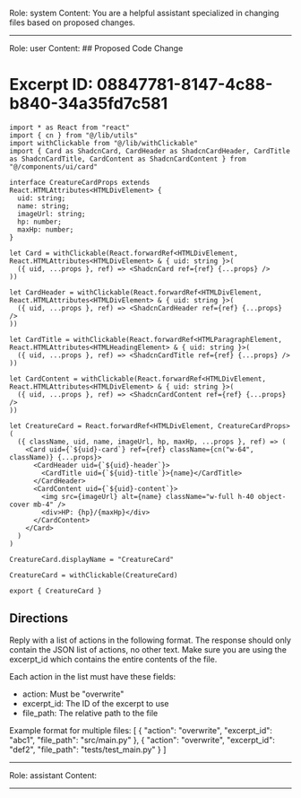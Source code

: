 Role: system
Content: You are a helpful assistant specialized in changing files based on proposed changes.
__________________
Role: user
Content: ## Proposed Code Change
# Excerpt ID: 08847781-8147-4c88-b840-34a35fd7c581
```main_game/templates/ui/components/creature/creature_card.tsx
import * as React from "react"
import { cn } from "@/lib/utils"
import withClickable from "@/lib/withClickable"
import { Card as ShadcnCard, CardHeader as ShadcnCardHeader, CardTitle as ShadcnCardTitle, CardContent as ShadcnCardContent } from "@/components/ui/card"

interface CreatureCardProps extends React.HTMLAttributes<HTMLDivElement> {
  uid: string;
  name: string;
  imageUrl: string;
  hp: number;
  maxHp: number;
}

let Card = withClickable(React.forwardRef<HTMLDivElement, React.HTMLAttributes<HTMLDivElement> & { uid: string }>(
  ({ uid, ...props }, ref) => <ShadcnCard ref={ref} {...props} />
))

let CardHeader = withClickable(React.forwardRef<HTMLDivElement, React.HTMLAttributes<HTMLDivElement> & { uid: string }>(
  ({ uid, ...props }, ref) => <ShadcnCardHeader ref={ref} {...props} />
))

let CardTitle = withClickable(React.forwardRef<HTMLParagraphElement, React.HTMLAttributes<HTMLHeadingElement> & { uid: string }>(
  ({ uid, ...props }, ref) => <ShadcnCardTitle ref={ref} {...props} />
))

let CardContent = withClickable(React.forwardRef<HTMLDivElement, React.HTMLAttributes<HTMLDivElement> & { uid: string }>(
  ({ uid, ...props }, ref) => <ShadcnCardContent ref={ref} {...props} />
))

let CreatureCard = React.forwardRef<HTMLDivElement, CreatureCardProps>(
  ({ className, uid, name, imageUrl, hp, maxHp, ...props }, ref) => (
    <Card uid={`${uid}-card`} ref={ref} className={cn("w-64", className)} {...props}>
      <CardHeader uid={`${uid}-header`}>
        <CardTitle uid={`${uid}-title`}>{name}</CardTitle>
      </CardHeader>
      <CardContent uid={`${uid}-content`}>
        <img src={imageUrl} alt={name} className="w-full h-40 object-cover mb-4" />
        <div>HP: {hp}/{maxHp}</div>
      </CardContent>
    </Card>
  )
)

CreatureCard.displayName = "CreatureCard"

CreatureCard = withClickable(CreatureCard)

export { CreatureCard }
```

## Directions
Reply with a list of actions in the following format. The response should only contain the JSON list of actions, no other text.
Make sure you are using the excerpt_id which contains the entire contents of the file.

Each action in the list must have these fields:
- action: Must be "overwrite"
- excerpt_id: The ID of the excerpt to use
- file_path: The relative path to the file

Example format for multiple files:
[
    {
        "action": "overwrite",
        "excerpt_id": "abc1",
        "file_path": "src/main.py"
    },
    {
        "action": "overwrite",
        "excerpt_id": "def2",
        "file_path": "tests/test_main.py"
    }
]
__________________
Role: assistant
Content: 
__________________
